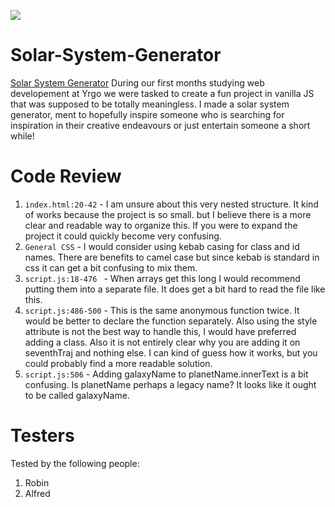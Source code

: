 ![](https://steamuserimages-a.akamaihd.net/ugc/837016417756088462/86E3CA96A4D29050989282A122917E64B87CA3AB/?imw=5000&imh=5000&ima=fit&impolicy=Letterbox&imcolor=%23000000&letterbox=false)

# Solar-System-Generator

[Solar System Generator](https://solarsystemgenerator.netlify.app)
During our first months studying web developement at Yrgo we were tasked to create a fun project in vanilla JS that was supposed to be totally meaningless.
I made a solar system generator, ment to hopefully inspire someone who is searching for inspiration in their creative endeavours or just entertain someone a short while!

# Code Review

1. `index.html:20-42` - I am unsure about this very nested structure. It kind of works because the project is so small. but I believe there is a more clear and readable way to organize this. If you were to expand the project it could quickly become very confusing.
2. `General CSS` - I would consider using kebab casing for class and id names. There are benefits to camel case but since kebab is standard in css it can get a bit confusing to mix them. 
3. `script.js:18-476 ` - When arrays get this long I would recommend putting them into a separate file. It does get a bit hard to read the file like this.
4. `script.js:486-500` - This is the same anonymous function twice. It would be better to declare the function separately. Also using the style attribute is not the best way to handle this, I would have preferred adding a class. Also it is not entirely clear why you are adding it on seventhTraj and nothing else. I can kind of guess how it works, but you could probably find a more readable solution.
5. `script.js:506` - Adding galaxyName to planetName.innerText is a bit confusing. Is planetName perhaps a legacy name? It looks like it ought to be called galaxyName.

# Testers

Tested by the following people:

1. Robin
2. Alfred
